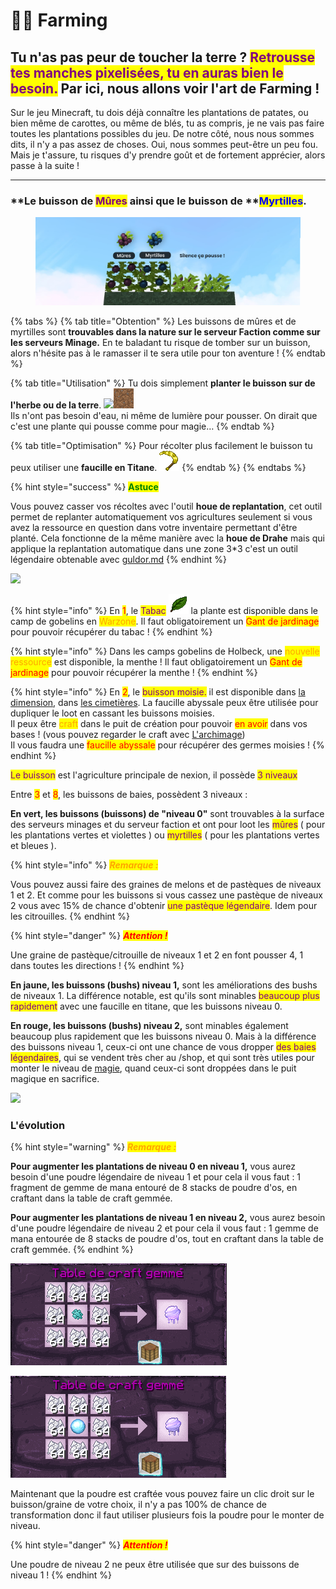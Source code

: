 # 👨🌾 Farming

## Tu n'as pas peur de toucher la terre ? <mark style="color:purple;">Retrousse tes manches pixelisées, tu en auras bien le besoin.</mark> Par ici, nous allons voir l'art de Farming !

Sur le jeu Minecraft, tu dois déjà connaître les plantations de patates, ou bien même de carottes, ou même de blés, tu as compris, je ne vais pas faire toutes les plantations possibles du jeu. De notre côté, nous nous sommes dits, il n'y a pas assez de choses. Oui, nous sommes peut-être un peu fou. Mais je t'assure, tu risques d'y prendre goût et de fortement apprécier, alors passe à la suite !

***



### **Le buisson de **<mark style="color:purple;">**Mûres**</mark>** ainsi que le buisson de **<mark style="color:blue;">**Myrtilles**</mark>.&#x20;

<div align="center" data-full-width="false">

<figure><img src="../../.gitbook/assets/farm1.png" alt=""><figcaption></figcaption></figure>

</div>

{% tabs %}
{% tab title="Obtention" %}
Les buissons de mûres et de myrtilles sont **trouvables dans la nature sur le serveur Faction comme sur les serveurs Minage.** En te baladant tu risque de tomber sur un buisson, alors n'hésite pas à le ramasser il te sera utile pour ton aventure !
{% endtab %}

{% tab title="Utilisation" %}
Tu dois simplement **planter le buisson sur de l'herbe ou de la terre**. ![](../../.gitbook/assets/grass\_side.png)![](<../../.gitbook/assets/dirt (1).png>)\
Ils n'ont pas besoin d'eau, ni même de lumière pour pousser. On dirait que c'est une plante qui pousse comme pour magie…&#x20;
{% endtab %}

{% tab title="Optimisation" %}
Pour récolter plus facilement le buisson tu peux utiliser une **faucille en Titane**. ![](../../.gitbook/assets/sickle.png)
{% endtab %}
{% endtabs %}



{% hint style="success" %}
<mark style="color:green;">**Astuce**</mark>

Vous pouvez casser vos récoltes avec l'outil **houe de replantation**, cet outil permet de replanter automatiquement vos agricultures seulement si vous avez la ressource en question dans votre inventaire permettant d'être planté. Cela fonctionne de la même manière avec la **houe de Drahe** mais qui applique la replantation automatique dans une zone 3\*3 c'est un outil légendaire obtenable avec [guldor.md](../personnage-fictif/guldor.md "mention")
{% endhint %}

![](../../.gitbook/assets/2022-01-12\_18.59.53.png)

{% hint style="info" %}
En <mark style="color:red;">1</mark>, le <mark style="color:purple;">Tabac</mark> ![](../../.gitbook/assets/tabacco.png) la plante est disponible dans le camp de gobelins en <mark style="color:orange;">Warzone</mark>. Il faut obligatoirement un <mark style="color:red;">Gant de jardinage</mark> pour pouvoir récupérer du tabac !
{% endhint %}

{% hint style="info" %}
Dans les camps gobelins de Holbeck, une <mark style="color:orange;">nouvelle ressource</mark> est disponible, la menthe ! Il faut obligatoirement un <mark style="color:red;">Gant de jardinage</mark> pour pouvoir récupérer la menthe !&#x20;
{% endhint %}

{% hint style="info" %}
En <mark style="color:red;">2</mark>, le <mark style="color:purple;">buisson moisie.</mark> il est disponible dans [la dimension](../la-nouvelle-dimension.md#les-zones), dans [les cimetières](../les-evenements/cimetieres.md). La faucille abyssale peux être utilisée pour dupliquer le loot en cassant les buissons moisies.\
Il peux être <mark style="color:orange;">craft</mark> dans le puit de création pour pouvoir <mark style="color:red;">en avoir</mark> dans vos bases ! (vous pouvez regarder le craft avec [L'archimage](../personnage-fictif/archimage.md))\
Il vous faudra une <mark style="color:red;">faucille abyssale</mark> pour récupérer des germes moisies !
{% endhint %}

<mark style="color:purple;">Le buisson</mark> est l'agriculture principale de nexion, il possède <mark style="color:purple;">3 niveaux</mark>&#x20;

Entre <mark style="color:red;">3</mark> et <mark style="color:red;">8</mark>, les buissons de baies, possèdent 3 niveaux :&#x20;

**En vert, les buissons (buissons) de "niveau 0"** sont trouvables à la surface des serveurs minages et du serveur faction et ont pour loot les <mark style="color:purple;">mûres</mark> ( pour les plantations vertes et violettes ) ou <mark style="color:purple;">myrtilles</mark> ( pour les plantations vertes et bleues ).

{% hint style="info" %}
_<mark style="color:orange;">**Remarque :**</mark>_&#x20;

Vous pouvez aussi faire des graines de melons et de pastèques de niveaux 1 et 2. Et comme pour les buissons si vous cassez une pastèque de niveaux 2 vous avec 15% de chance d'obtenir <mark style="color:purple;">une pastèque légendaire</mark>. Idem pour les citrouilles.
{% endhint %}

{% hint style="danger" %}
_<mark style="color:red;">**Attention !**</mark>_&#x20;

Une graine de pastèque/citrouille de niveaux 1 et 2 en font pousser 4, 1 dans toutes les directions !
{% endhint %}

**En jaune, les buissons (bushs) niveau 1,** sont les améliorations des bushs de niveaux 1. La différence notable, est qu'ils sont minables <mark style="color:purple;">beaucoup plus rapidement</mark> avec une faucille en titane, que les buissons niveau 0.&#x20;

**En rouge, les buissons (bushs) niveau 2,** sont minables également beaucoup plus rapidement que les buissons niveau 0. Mais à la différence des buissons niveau 1, ceux-ci ont une chance de vous dropper <mark style="color:purple;">des baies légendaires</mark>, qui se vendent très cher au /shop, et qui sont très utiles pour monter le niveau de [magie](../la-magie.md), quand ceux-ci sont droppées dans le puit magique en sacrifice.

![](../../.gitbook/assets/2022-01-12\_23.53.02.png)

### L'évolution

{% hint style="warning" %}
_<mark style="color:orange;">**Remarque :**</mark>_

**Pour augmenter les plantations de niveau 0 en niveau 1,** vous aurez besoin d'une poudre légendaire de niveau 1 et pour cela il vous faut : 1 fragment de gemme de mana entouré de 8 stacks de poudre d'os, en craftant dans la table de craft gemmée.&#x20;

**Pour augmenter les plantations de niveau 1 en niveau 2,** vous aurez besoin d'une poudre légendaire de niveau 2 et pour cela il vous faut : 1 gemme de mana entourée de 8 stacks de poudre d'os, tout en craftant dans la table de craft gemmée.
{% endhint %}

![Poudre de niveaux 1](<../../.gitbook/assets/image (73) (1).png>)

![Poudre de niveau 2](<../../.gitbook/assets/image (64).png>)

Maintenant que la poudre est craftée vous pouvez faire un clic droit sur le buisson/graine de votre choix, il n'y a pas 100% de chance de transformation donc il faut utiliser plusieurs fois la poudre pour le monter de niveau.&#x20;

{% hint style="danger" %}
_<mark style="color:red;">**Attention !**</mark>_

Une poudre de niveau 2 ne peux être utilisée que sur des buissons de niveau 1 !
{% endhint %}

